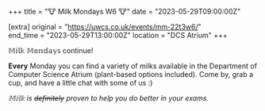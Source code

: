 +++
title = "🐮 Milk Mondays W6 🐮"
date = "2023-05-29T09:00:00Z"

[extra]
original = "https://uwcs.co.uk/events/mm-22t3w6/"    
end_time = "2023-05-29T13:00:00Z"
location = "DCS Atrium"
+++

𝕄𝕚𝕝𝕜 𝕄𝕠𝕟𝕕𝕒𝕪𝕤 continue! 

**Every** Monday you can find a variety of milks available in the Department of Computer Science Atrium (plant-based options included). Come by, grab a cup, and have a little chat with some of us :)

*𝕄𝕚𝕝𝕜 is ~~definitely~~ proven to help you do better in your exams.*
